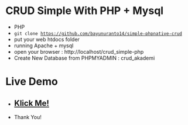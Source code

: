# CRUD Simple With PHP + Mysql

- PHP
- <code>git clone https://github.com/bayunuranto14/simple-phpnative-crud</code>
- put your web htdocs folder
- running Apache + mysql
- open your browser : http://localhost/crud_simple-php
- Create New Database from PHPMYADMIN : crud_akademi

# Live Demo
- ## <a href="https://www.nuranto.my.id/crud_simple-php/index.php"> Klick Me!</a>

* Thank You!
